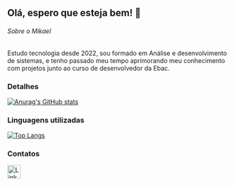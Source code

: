 ## Olá, espero que esteja bem! 👋


###### Sobre o Mikael
Estudo tecnologia desde 2022, sou formado em Análise e desenvolvimento de sistemas, e tenho passado meu tempo aprimorando meu conhecimento com projetos junto ao curso de desenvolvedor da Ebac.

### Detalhes

[![Anurag's GitHub stats](https://github-readme-stats.vercel.app/api?username=MikaelReis&show_icons=true&theme=dark)](https://github.com/anuraghazra/github-readme-stats)

### Linguagens utilizadas

[![Top Langs](https://github-readme-stats.vercel.app/api/top-langs/?username=MikaelReis&layout=compact)](https://github.com/anuraghazra/github-readme-stats)

### Contatos

[<img src='https://img.shields.io/badge/LinkedIn-0077B5?style=for-the-badge&logo=linkedin&logoColor=white' alt='Linkedin' height='30'>](https://www.linkedin.com/in/mikaelreis/)
